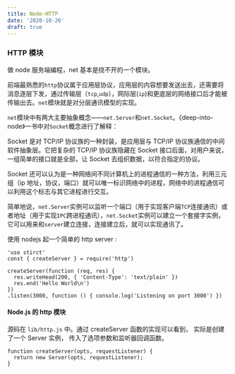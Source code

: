 ```yaml
---
title: Node-HTTP
date: '2020-10-26'
draft: true
---
```


### HTTP 模块

做 node 服务端编程，net 基本是绕不开的一个模块。

前端最熟悉的`http`协议属于应用层协议，应用层的内容想要发送出去，还需要将消息逐层下发，通过传输层（`tcp`,`udp`），网际层(`ip`)和更底层的网络接口后才能被传输出去。`net`模块就是对分层通讯模型的实现。

`net`模块中有两大主要抽象概念——`net.Server`和`net.Socket`。《deep-into-node》一书中对`Socket`概念进行了解释：

Socket 是对 TCP/IP 协议族的一种封装，是应用层与 TCP/IP 协议族通信的中间软件抽象层。它把复杂的 TCP/IP 协议族隐藏在 Socket 接口后面，对用户来说，一组简单的接口就是全部，让 Socket 去组织数据，以符合指定的协议。

Socket 还可以认为是一种网络间不同计算机上的进程通信的一种方法，利用三元组（ip 地址，协议，端口）就可以唯一标识网络中的进程，网络中的进程通信可以利用这个标志与其它进程进行交互。

简单地说，`net.Server`实例可以监听一个端口（用于实现客户端`TCP`连接通讯）或者地址（用于实现`IPC`跨进程通讯），`net.Socket`实例可以建立一个套接字实例，它可以用来和`server`建立连接，连接建立后，就可以实现通讯了。

使用 nodejs 起一个简单的 http server :

```
'use stirct'
const { createServer } = require('http')

createServer(function (req, res) {
  res.writeHead(200, { 'Content-Type': 'text/plain' })
  res.end('Hello World\n')
})
.listen(3000, function () { console.log('Listening on port 3000') })
```

#### Node.js 的 http 模块

源码在 `lib/http.js` 中。通过 createServer 函数的实现可以看到， 实际是创建了一个 Server 实例， 传入了选项参数和监听器回调函数。

```
function createServer(opts, requestListener) {
  return new Server(opts, requestListener);
}
```
